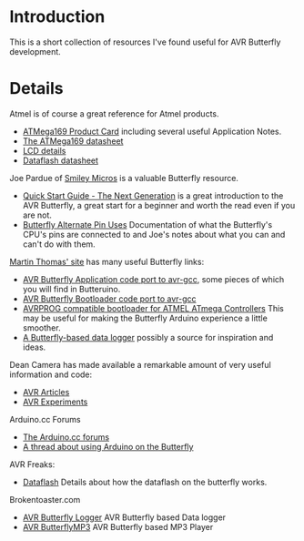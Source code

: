 # Introduction #

This is a short collection of resources I've found useful for AVR Butterfly development.


# Details #

Atmel is of course a great reference for Atmel products.
  * [ATMega169 Product Card](http://www.atmel.com/dyn/products/product_card.asp?part_id=3012) including several useful Application Notes.
  * [The ATMega169 datasheet](http://www.atmel.com/dyn/resources/prod_documents/doc2514.pdf)
  * [LCD details](http://www.atmel.com/dyn/resources/prod_documents/doc2530.pdf)
  * [Dataflash datasheet](http://www.atmel.com/dyn/resources/prod_documents/doc3595.pdf)

Joe Pardue of [Smiley Micros](http://smileymicros.com) is a valuable Butterfly resource.
  * [Quick Start Guide - The Next Generation](http://www.smileymicros.com/Quick%20Start%20Guide%20-%20The%20Next%20Generation.pdf?&MMN_position=106:106) is a great introduction to the AVR Butterfly, a great start for a beginner and worth the read even if you are not.
  * [Butterfly Alternate Pin Uses](http://www.smileymicros.com/download/Butterfly%20Alternate%20Pin%20Uses.pdf?&MMN_position=62:62) Documentation of what the Butterfly's CPU's pins are connected to and Joe's notes about what you can and can't do with them.

[Martin Thomas' site](http://www.siwawi.arubi.uni-kl.de/avr_projects/) has many useful Butterfly links:
  * [AVR Butterfly Application code port to avr-gcc](http://www.siwawi.arubi.uni-kl.de/avr_projects/#bf_app), some pieces of which you will find in Butteruino.
  * [AVR Butterfly Bootloader code port to avr-gcc](http://www.siwawi.arubi.uni-kl.de/avr_projects/#bf_boot)
  * [AVRPROG compatible bootloader for ATMEL ATmega Controllers](http://www.siwawi.arubi.uni-kl.de/avr_projects/#avrprog_boot) This may be useful for making the Butterfly Arduino experience a little smoother.
  * [A Butterfly-based data logger](http://www.siwawi.arubi.uni-kl.de/avr_projects/bf_logger/index.html) possibly a source for inspiration and ideas.

Dean Camera has made available a remarkable amount of very useful information and code:
  * [AVR Articles](http://www.fourwalledcubicle.com/AVRArticles.php)
  * [AVR Experiments](http://www.fourwalledcubicle.com/CodeExperiments.php)

Arduino.cc Forums
  * [The Arduino.cc forums](http://www.arduino.cc/cgi-bin/yabb2/YaBB.pl)
  * [A thread about using Arduino on the Butterfly](http://www.arduino.cc/cgi-bin/yabb2/YaBB.pl?num=1222630663/0)

AVR Freaks:
  * [Dataflash](http://www.avrfreaks.net/index.php?name=PNphpBB2&file=viewtopic&t=42846) Details about how the dataflash on the butterfly works.

Brokentoaster.com
  * [AVR Butterfly Logger](http://brokentoaster.com/butterflylogger/) AVR Butterfly based Data logger
  * [AVR ButterflyMP3](http://brokentoaster.com/butterflymp3/) AVR Butterfly based MP3 Player